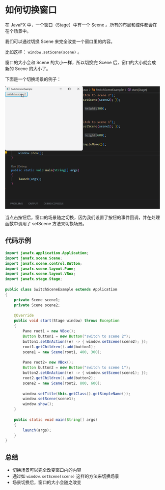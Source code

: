 # 如何切换窗口

在 JavaFX 中，一个窗口（Stage）中有一个 Scene 。所有的布局和控件都会在在个场景中。

我们可以通过切换 Scene 来完全改变一个窗口里的内容。

比如这样： `window.setScene(scene)` 。

窗口的大小会和 Scene 的大小一样，所以切换完 Scene 后，窗口的大小就变成新的 Scene 的大小了。

下面是一个切换场景的例子：

![](./pic/SwitchSceneExample.gif)

当点击按钮后，窗口的场景随之切换，因为我们设置了按钮的事件回调，并在处理函数中调用了 setScene 方法来切换场景。

## 代码示例

```java
import javafx.application.Application;
import javafx.scene.Scene;
import javafx.scene.control.Button;
import javafx.scene.layout.Pane;
import javafx.scene.layout.VBox;
import javafx.stage.Stage;

public class SwitchSceneExample extends Application
{
    private Scene scene1;
    private Scene scene2;

    @Override
    public void start(Stage window) throws Exception
    {
        Pane root1 = new VBox();
        Button button1 = new Button("switch to scene 2");
        button1.setOnAction((e) -> { window.setScene(scene2); });
        root1.getChildren().add(button1);
        scene1 = new Scene(root1, 400, 300);

        Pane root2= new VBox();
        Button button2 = new Button("switch to scene 1");
        button2.setOnAction((e) -> { window.setScene(scene1); });
        root2.getChildren().add(button2);
        scene2 = new Scene(root2, 800, 600);

        window.setTitle(this.getClass().getSimpleName());
        window.setScene(scene1);
        window.show();
    }

    public static void main(String[] args)
    {
        launch(args);
    }
}
```

## 总结

- 切换场景可以完全改变窗口内的内容
- 通过如 `window.setScene(scene)` 这样的方法来切换场景
- 场景切换后，窗口的大小会随之改变